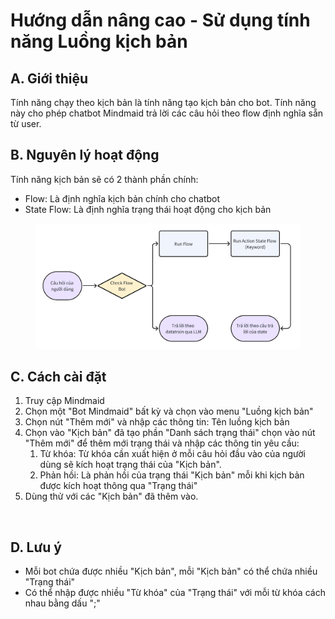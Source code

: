 # Hướng dẫn nâng cao - Sử dụng tính năng Luồng kịch bản

## A. Giới thiệu

Tính năng chạy theo kịch bản là tính năng tạo kịch bản cho bot. Tính năng này cho phép chatbot Mindmaid trả lời các câu hỏi theo flow định nghĩa sẵn từ user.

## B. Nguyên lý hoạt động

Tính năng kịch bản sẽ có 2 thành phần chính:

* Flow: Là định nghĩa kịch bản chính cho chatbot
* State Flow: Là định nghĩa trạng thái hoạt động cho kịch bản

<figure><img src="../.gitbook/assets/image (2) (1).png" alt=""><figcaption></figcaption></figure>

## C. Cách cài đặt

1. Truy cập Mindmaid
2. Chọn một "Bot Mindmaid" bất kỳ và chọn vào menu "Luồng kịch bản"
3. Chọn nút "Thêm mới" và nhập các thông tin: Tên luồng kịch bản
4. Chọn vào "Kịch bản" đã tạo phần "Danh sách trạng thái" chọn vào nút "Thêm mới" để thêm mới trạng thái và nhập các thông tin yêu cầu:
   1. Từ khóa: Từ khóa cần xuất hiện ở mỗi câu hỏi đầu vào của người dùng sẽ kích hoạt trạng thái của "Kịch bản".
   2. Phản hồi: Là phản hồi của trạng thái "Kịch bản" mỗi khi kịch bản được kích hoạt thông qua "Trạng thái"
5. Dùng thử với các "Kịch bản" đã thêm vào.

<figure><img src="https://aivgroupworking.sg.larksuite.com/space/api/box/stream/download/asynccode/?code=ZmFkYTg1NDlhOWY4ZjI4ZTFiNzgwODkzYjAxZmJjODJfeXV0SWRFcHVrUjUzMUdRdDVQMVFzVDNvN0FnQzI2QmZfVG9rZW46UjI1OGJDWVFKb2RWVXJ4RUpmUWxQRUg3Z3BmXzE3MDgyNjE5MDc6MTcwODI2NTUwN19WNA" alt=""><figcaption></figcaption></figure>

## D. Lưu ý

* Mỗi bot chứa được nhiều "Kịch bản", mỗi "Kịch bản" có thể chứa nhiều "Trạng thái"
* Có thể nhập được nhiều "Từ khóa" của "Trạng thái" với mỗi từ khóa cách nhau bằng dấu ";"
